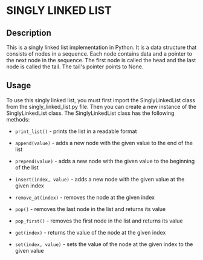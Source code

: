 # SINGLY LINKED LIST

## Description
This is a singly linked list implementation in Python. It is a data structure that consists of nodes in a sequence. Each node contains data and a pointer to the next node in the sequence. The first node is called the head and the last node is called the tail. The tail's pointer points to None.

## Usage
To use this singly linked list, you must first import the SinglyLinkedList class from the singly_linked_list.py file. Then you can create a new instance of the SinglyLinkedList class. The SinglyLinkedList class has the following methods:

* `print_list()` - prints the list in a readable format

* `append(value)` - adds a new node with the given value to the end of the list

* `prepend(value)` - adds a new node with the given value to the beginning of the list

* `insert(index, value)` - adds a new node with the given value at the given index

* `remove_at(index)` - removes the node at the given index

* `pop()` - removes the last node in the list and returns its value

* `pop_first()` - removes the first node in the list and returns its value

* `get(index)` - returns the value of the node at the given index

* `set(index, value)` - sets the value of the node at the given index to the given value